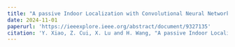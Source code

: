 ```yaml
---
title: "A passive Indoor Localization with Convolutional Neural Network Approach"
date: 2024-11-01
paperurl: 'https://ieeexplore.ieee.org/abstract/document/9327135'
citation: 'Y. Xiao, Z. Cui, X. Lu and H. Wang, "A passive Indoor Localization with Convolutional Neural Network Approach," 2020 Chinese Automation Congress (CAC), Shanghai, China, 2020, pp. 1140-1145, doi: 10.1109/CAC51589.2020.9327135.'
---
```

